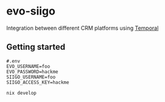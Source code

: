 # evo-siigo
Integration between different CRM platforms using [Temporal](https://temporal.io/)

## Getting started

```env
#.env
EVO_USERNAME=foo
EVO_PASSWORD=hackme
SIIGO_USERNAME=foo
SIIGO_ACCESS_KEY=hackme
```

```bash
nix develop
```
